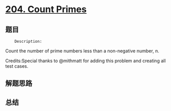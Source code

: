 # [204. Count Primes](https://leetcode.com/problems/count-primes/)

## 题目

        Description:
Count the number of prime numbers less than a non-negative number, n.

Credits:Special thanks to @mithmatt for adding this problem and creating all test cases.
      

## 解题思路


## 总结


